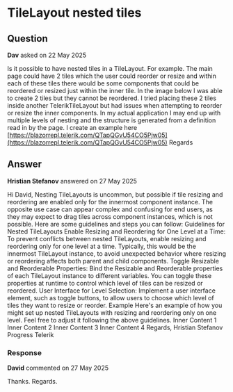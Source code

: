 # TileLayout nested tiles

## Question

**Dav** asked on 22 May 2025

Is it possible to have nested tiles in a TileLayout. For example. The main page could have 2 tiles which the user could reorder or resize and within each of these tiles there would be some components that could be reordered or resized just within the inner tile. In the image below I was able to create 2 tiles but they cannot be reordered. I tried placing these 2 tiles inside another TelerikTileLayout but had issues when attempting to reorder or resize the inner components. In my actual application I may end up with multiple levels of nesting and the structure is generated from a definition read in by the page. I create an example here [https://blazorrepl.telerik.com/QTapQGvU54CO5Pjw05](https://blazorrepl.telerik.com/QTapQGvU54CO5Pjw05) Regards

## Answer

**Hristian Stefanov** answered on 27 May 2025

Hi David, Nesting TileLayouts is uncommon, but possible if tile resizing and reordering are enabled only for the innermost component instance. The opposite use case can appear complex and confusing for end users, as they may expect to drag tiles across component instances, which is not possible. Here are some guidelines and steps you can follow: Guidelines for Nested TileLayouts Enable Resizing and Reordering for One Level at a Time: To prevent conflicts between nested TileLayouts, enable resizing and reordering only for one level at a time. Typically, this would be the innermost TileLayout instance, to avoid unexpected behavior where resizing or reordering affects both parent and child components. Toggle Resizable and Reorderable Properties: Bind the Resizable and Reorderable properties of each TileLayout instance to different variables. You can toggle these properties at runtime to control which level of tiles can be resized or reordered. User Interface for Level Selection: Implement a user interface element, such as toggle buttons, to allow users to choose which level of tiles they want to resize or reorder. Example Here's an example of how you might set up nested TileLayouts with resizing and reordering only on one level. Feel free to adjust it following the above guidelines. <TelerikTileLayout Reorderable="false" Resizable="false" Columns="4" ColumnWidth="200px" RowHeight="200px"> <TileLayoutItems> <TileLayoutItem HeaderText="Outer Tile 1"> <Content> <TelerikTileLayout Reorderable="true" Resizable="true" Columns="2" ColumnWidth="100px" RowHeight="100px"> <TileLayoutItems> <TileLayoutItem HeaderText="Inner Tile 1"> <Content> Inner Content 1 </Content> </TileLayoutItem> <TileLayoutItem HeaderText="Inner Tile 2"> <Content> Inner Content 2 </Content> </TileLayoutItem> </TileLayoutItems> </TelerikTileLayout> </Content> </TileLayoutItem> <TileLayoutItem HeaderText="Outer Tile 2"> <Content> <TelerikTileLayout Reorderable="true" Resizable="true" Columns="2" ColumnWidth="100px" RowHeight="100px"> <TileLayoutItems> <TileLayoutItem HeaderText="Inner Tile 3"> <Content> Inner Content 3 </Content> </TileLayoutItem> <TileLayoutItem HeaderText="Inner Tile 4"> <Content> Inner Content 4 </Content> </TileLayoutItem> </TileLayoutItems> </TelerikTileLayout> </Content> </TileLayoutItem> </TileLayoutItems> </TelerikTileLayout> Regards, Hristian Stefanov Progress Telerik

### Response

**David** commented on 27 May 2025

Thanks. Regards.

